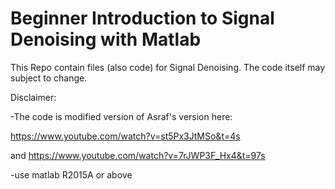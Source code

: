 # Beginner Introduction to Signal Denoising with Matlab
This Repo contain files (also code) for Signal Denoising. The code itself may subject to change.


Disclaimer: 


-The code is modified version of Asraf's version here: 

https://www.youtube.com/watch?v=st5Px3JtMSo&t=4s 

and https://www.youtube.com/watch?v=7rJWP3F_Hx4&t=97s


-use matlab R2015A or above
